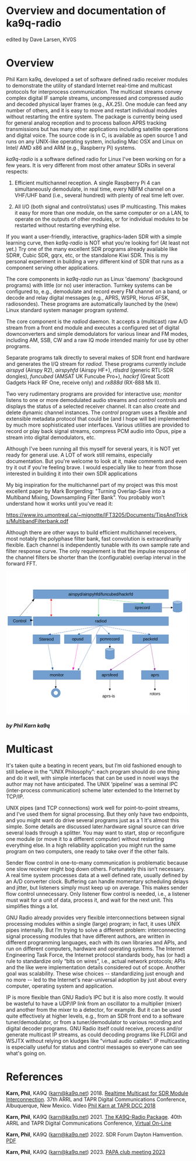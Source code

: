 
# Overview and documentation of ka9q-radio

edited by Dave Larsen, KV0S



# Overview



Phil Karn ka9q, developed a set of software defined radio receiver modules to demonstrate the utility of standard Internet real-time and multicast protocols for interprocess communication. The multicast streams convey complex digital IF sample streams, uncompressed and compressed audio and decoded physical layer frames (e.g., AX.25). One module can feed any number of others, and it is easy to move and restart individual modules without restarting the entire system. The package is currently being used for general analog reception and to process balloon APRS tracking transmissions but has many other applications including satellite operations and digital voice. The source code is in C, is available as open source 1 and runs on any UNIX-like operating system, including Mac OSX and Linux on Intel/ AMD x86 and ARM (e.g., Raspberry Pi) systems.


*ka9q-radio* is a software defined radio for Linux I've been working on for a few years. It is very different from most other amateur SDRs in several respects:

1. Efficient multichannel reception. A single Raspberry Pi 4 can simultaneously demodulate, in real time, every NBFM channel on a VHF/UHF band (i.e., several hundred) with plenty of real time left
over.

2. All I/O (both signal and control/status) uses IP multicasting. This makes it easy for more than one module, on the same computer or on a LAN, to operate on the outputs of other modules, or for
individual modules to be restarted without restarting everything else. 

If you want a user-friendly, interactive, graphics-laden SDR with a simple learning curve, then *ka9q-radio* is NOT what you're looking for! (At least not yet.) Try one of the many excellent SDR programs already available like SDR#, Cubic SDR, gqrx, etc, or the standalone Kiwi SDR.  This is my personal experiment in building a very different kind of SDR that runs as a component serving other applications.

The core components in *ka9q-radio* run as Linux 'daemons' (background programs) with little (or no) user interaction. Turnkey systems can be configured to, e.g., demodulate and record every FM channel on a band, or decode and relay digital messages (e.g., APRS, WSPR, Horus 4FSK, radiosondes). These programs are automatically launched by the (new) Linux standard system manager program *systemd*.

The core component is the *radiod* daemon. It accepts a (multicast) raw A/D stream from a front end module and executes a configured set of digital downconverters and simple demodulators for various linear and FM modes, including AM, SSB, CW and a raw IQ mode intended mainly for use by other programs.

Separate programs talk directly to several makes of SDR front end hardware and generates the I/Q stream for *radiod*. These programs currently include *airspyd* (Airspy R2), *airspyhfd* (Airspy HF+), *rtlsdrd* (generic RTL-SDR dongles), *funcubed* (AMSAT UK Funcube Pro+), *hackrf* (Great Scott Gadgets Hack RF One, receive only) and *rx888d* (RX-888 Mk II).

Two very rudimentary programs are provided for interactive use; *monitor* listens to one or more demodulated audio streams and *control* controls and displays the status of a selected receiver
channel.  It can also create and delete dynamic channel instances. The *control* program uses a flexible and extensible metadata protocol that could be (and I hope will be) implemented
by much more sophisticated user interfaces. Various utilities are provided to record or play back signal streams, compress PCM audio into Opus, pipe a stream into digital demodulators, etc.

Although I've been running all this myself for several years, it is NOT yet ready for general use. A LOT of work still remains, especially documentation. But you're welcome to look at it, make comments and even try it out if you're feeling brave. I would especially like to hear from those interested in building it into their own SDR applications

My big inspiration for the multichannel part of my project was this most excellent paper by Mark Borgerding: "Turning Overlap-Save into a Multiband Mixing, Downsampling Filter Bank". You probably won't understand how it works until you've read it:

https://www.iro.umontreal.ca/~mignotte/IFT3205/Documents/TipsAndTricks/MultibandFilterbank.pdf

Although there are other ways to build efficient multichannel receivers, most notably the polyphase filter bank, fast convolution is extraordinarily flexible. Each channel is independently tunable with its own sample rate and filter response curve. The only requirement is that the impulse response of the channel filters be shorter than the (configurable) overlap interval in the forward
FFT.

![Example flow diagram](images/ka9q-radio-image.png)

##### by Phil Karn ka9q

# Multicast

It's taken quite a beating in recent years, but I’m old fashioned enough to still believe in the “UNIX Philosophy”: each program should do one thing and do it well, with simple interfaces that can be used in novel ways the author may not have anticipated. The UNIX ‘pipeline’ was a seminal IPC (inter-process communication) scheme later extended to the Internet by TCP/IP.

UNIX pipes (and TCP connections) work well for point-to-point streams, and I’ve used them for signal processing. But they only have two endpoints, and you might want do drive several programs just as a 1 It's almost this simple. Some details are discussed later.hardware signal source can drive several loads through a splitter. You may want to start, stop or reconfigure one module (or move it to a different computer) without restarting everything else. In a high reliability application you might run the same program on two computers, one ready to take over if the other fails.

Sender flow control in one-to-many communication is problematic because one slow receiver might bog down others. Fortunately this isn’t necessary. A real time system processes data at a well defined rate, usually defined by an A/D converter clock. Buffering can handle momentary scheduling delays and jitter, but listeners simply must keep up on average. This makes sender flow control unnecessary.  Only listener flow control is needed, i.e., a listener must wait for a unit of data, process it, and wait for
the next unit. This simplifies things a lot.

GNU Radio already provides very flexible interconnections between signal processing modules within a single (large) program; in fact, it uses UNIX pipes internally. But I’m trying to solve a different problem: interconnecting signal processing modules that have different authors, are written in different programming languages, each with its own libraries and APIs, and run on different computers, hardware and operating systems. The Internet Engineering Task Force, the Internet protocol standards body, has (or had) a rule to standardize only “bits on wires”, i.e., actual network protocols; APIs and the like were implementation details considered out of scope. Another goal was scalability. These wise
choices -- standardizing just enough and no more -- led to the Internet's near-universal adoption by just about every computer, operating system and application.

IP is more flexible than GNU Radio’s IPC but it is also more costly. It would be wasteful to have a UDP/IP link from an oscillator to a multiplier (mixer) and another from the mixer to a detector, for example. But it can be used quite effectively at higher levels, e.g., from an SDR front end to a software tuner/demodulator, or from a tuner/demodulator to various recording and digital decoder programs. GNU Radio itself could receive, process and/or generate multicast IP streams, as could decoding programs like FLDIGI and WSJTX without relying on kludges like “virtual audio cables”. IP multicasting is especially useful for status and control messages so everyone can see what's going on.



# References


**Karn, Phil**, KA9Q (karn@ka9q.net) 2018. [Realtime Multicast for SDR Module Interconnection](https://tapr.org/40th-annual-arrl-and-tapr-digital-communications-conference/). 37th ARRL and TAPR Digital Communications Conference, Albuquerque, New Mexico. Video [Phil Karn at TAPR DCC 2018](https://youtu.be/D1LYLDGknOY)

**Karn, Phil**, KA9Q (karn@ka9q.net) 2021. [The KA9Q-Radio Package](https://www.youtube.com/watch?v=VrMoNnctrqo&t=13s). 40th ARRL and TAPR Digital Communications Conference, [Virtual On-Line](https://youtu.be/kVY3E3e--_I?t=15080)

**Karn, Phil**, KA9Q (karn@ka9q.net) 2022.  SDR Forum Dayton Hamvention. [PDF](https://files.tapr.org/meetings/DCC_2018/DCC2018-KA9Q-Multicast4SDR-Interconnect.pdf)

**Karn, Phil**, KA9Q (karn@ka9q.net) 2023.  [PAPA club meeting 2023](https://youtu.be/7nhBFSGby2o)



